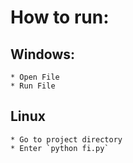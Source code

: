 # How to run:
## Windows:
    * Open File
    * Run File

## Linux
    * Go to project directory
    * Enter `python fi.py`